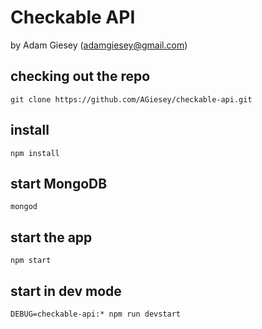 # Checkable API 
by Adam Giesey (adamgiesey@gmail.com)

## checking out the repo
`git clone https://github.com/AGiesey/checkable-api.git`

## install
`npm install`

## start MongoDB
`mongod`

## start the app
`npm start`

## start in dev mode
`DEBUG=checkable-api:* npm run devstart`
